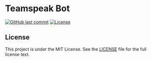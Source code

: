 # Teamspeak Bot

[![GitHub last commit](https://img.shields.io/github/last-commit/superlandnetwork/old-teamspeakbot?logo=github&style=for-the-badge)](https://github.com/superlandnetwork/old-teamspeakbot/commits)
[![License](https://img.shields.io/github/license/superlandnetwork/old-bungeecord-permissionsystem-plugin?style=for-the-badge)](https://github.com/superlandnetwork/old-teamspeakbot/blob/main/LICENSE)

## License

This project is under the MIT License. See the [LICENSE](https://github.com/superlandnetwork/old-teamspeakbot/blob/main/LICENSE) file for the full license text.
